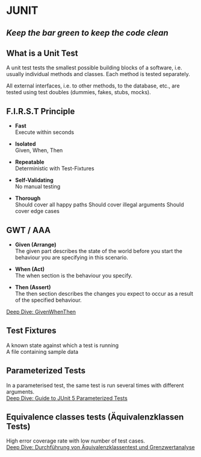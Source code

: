 # JUNIT

## *Keep the bar green to keep the code clean*

## What is a Unit Test

A unit test tests the smallest possible building blocks of a software, i.e.
usually individual methods and classes. Each method is tested separately.

All external interfaces, i.e. to other methods, to the database, etc., are tested using test doubles (dummies, fakes, stubs, mocks).


## F.I.R.S.T Principle
- **Fast**  
  Execute within seconds
  
- **Isolated**  
  Given, When, Then

- **Repeatable**  
  Deterministic with Test-Fixtures

- **Self-Validating**  
  No manual testing

- **Thorough**  
  Should cover all happy paths
  Should cover illegal arguments
  Should cover edge cases

## GWT / AAA
- **Given (Arrange)**  
  The given part describes the state of the world before you start the behaviour you are specifying in this scenario.
  
- **When (Act)**  
 The when section is the behaviour you specify.

- **Then (Assert)**  
The then section describes the changes you expect to occur as a result of the specified behaviour.

[Deep Dive: GivenWhenThen](https://martinfowler.com/bliki/GivenWhenThen.html)

## Test Fixtures
A known state against which a test is running  
A file containing sample data

##  Parameterized Tests
In a parameterised test, the same test is run several times with different arguments.  
[Deep Dive: Guide to JUnit 5 Parameterized Tests](https://www.baeldung.com/parameterized-tests-junit-5)

## Equivalence classes tests (Äquivalenzklassen Tests)
High error coverage rate with low number of test cases.  
[Deep Dive: Durchführung von Äquivalenzklassentest und Grenzwertanalyse](https://blog.milsystems.de/2012/03/durchfuehrung-von-aequivalenzklassentest-und-grenzwertanalyse-nach-istqb-teil-1/)

